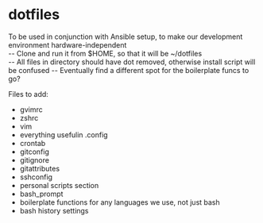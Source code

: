 # dotfiles

To be used in conjunction with Ansible setup, to make our development environment hardware-independent  
-- Clone and run it from $HOME, so that it will be ~/dotfiles  
-- All files in directory should have dot removed, otherwise install script will be confused
-- Eventually find a different spot for the boilerplate funcs to go?  

Files to add:  
- gvimrc  
- zshrc  
- vim  
- everything usefulin .config  
- crontab  
- gitconfig  
- gitignore  
- gitattributes  
- sshconfig  
- personal scripts section
- bash_prompt
- boilerplate functions for any languages we use, not just bash  
- bash history settings  
